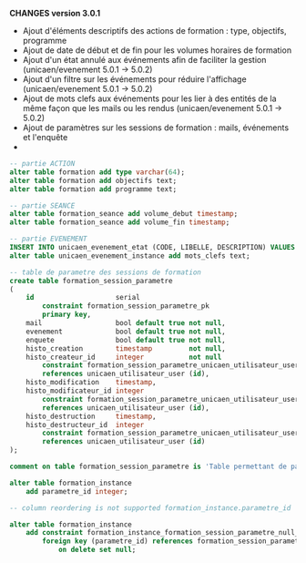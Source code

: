 **CHANGES version 3.0.1**

* Ajout d'éléments descriptifs des actions de formation : type, objectifs, programme
* Ajout de date de début et de fin pour les volumes horaires de formation
* Ajout d'un état annulé aux événements afin de faciliter la gestion (unicaen/evenement 5.0.1 -> 5.0.2)
* Ajout d'un filtre sur les événements pour réduire l'affichage (unicaen/evenement 5.0.1 -> 5.0.2)
* Ajout de mots clefs aux événements pour les lier à des entités de la même façon que les mails ou les rendus (unicaen/evenement 5.0.1 -> 5.0.2)
* Ajout de paramètres sur les sessions de formation : mails, événements et l'enquête
* 

```sql
-- partie ACTION
alter table formation add type varchar(64);
alter table formation add objectifs text;
alter table formation add programme text;

-- partie SEANCE
alter table formation_seance add volume_debut timestamp;
alter table formation_seance add volume_fin timestamp;

-- partie EVENEMENT 
INSERT INTO unicaen_evenement_etat (CODE, LIBELLE, DESCRIPTION) VALUES ('annule', 'Événement dont le traitement a été annulé', null);
alter table unicaen_evenement_instance add mots_clefs text;

-- table de parametre des sessions de formation
create table formation_session_parametre
(
    id                    serial
        constraint formation_session_parametre_pk
        primary key,
    mail                  bool default true not null,
    evenement             bool default true not null,
    enquete               bool default true not null,
    histo_creation        timestamp         not null,
    histo_createur_id     integer           not null
        constraint formation_session_parametre_unicaen_utilisateur_user_null_fk_1
        references unicaen_utilisateur_user (id),
    histo_modification    timestamp,
    histo_modificateur_id integer
        constraint formation_session_parametre_unicaen_utilisateur_user_null_fk_2
        references unicaen_utilisateur_user (id),
    histo_destruction     timestamp,
    histo_destructeur_id  integer
        constraint formation_session_parametre_unicaen_utilisateur_user_null_fk_3
        references unicaen_utilisateur_user (id)
);

comment on table formation_session_parametre is 'Table permettant de parametre le comportement d''une session';

alter table formation_instance
    add parametre_id integer;

-- column reordering is not supported formation_instance.parametre_id

alter table formation_instance
    add constraint formation_instance_formation_session_parametre_null_fk
        foreign key (parametre_id) references formation_session_parametre (id)
            on delete set null;
```